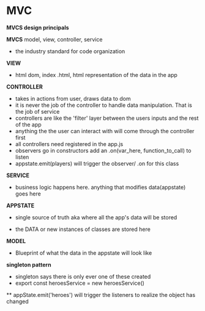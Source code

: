 # MVC

**MVCS design principals**

**MVCS** model, view, controller, service
* the industry standard for code organization


**VIEW**
* html dom, index .html, html representation of the data in the app

**CONTROLLER**
* takes in actions from user, draws data to dom
* it is never the job of the controller to handle data manipulation. That is the job of service
* controllers are like the 'filter' layer between the users inputs and the rest of the app
* anything the the user can interact with will come through the controller first
* all controllers need registered in the app.js
* observers go in constructors add an .on(var_here, function_to_call) to listen
* appstate.emit(players) will trigger the observer/ .on for this class

**SERVICE**
* business logic happens here. anything that modifies data(appstate) goes here


**APPSTATE**
* single source of truth aka where all the app's data will be stored

* the DATA or new instances of classes are stored here

**MODEL**
* Blueprint of what the data in the appstate will look like



**singleton pattern**
* singleton says there is only ever one of these created
* export const heroesService = new heroesService()

** appState.emit('heroes') will trigger the listeners to realize the object has changed